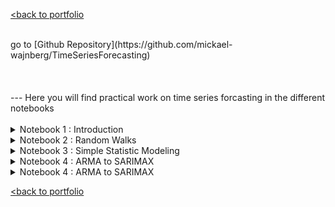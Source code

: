 [<back to portfolio](https://mickael-wajnberg.github.io/)

<br>
go to [Github Repository](https://github.com/mickael-wajnberg/TimeSeriesForecasting)
<br><br><br><br>
---
Here you will find practical work on time series forcasting in the different notebooks
<br><br>
<details>
<summary>Notebook 1 : Introduction</summary>
- predict the quarter dividend (earning per share) from johnson and johnson
<br>
<img src="timeSeriesFigures/N1_1.png?raw=true"/>
<br>
- establish seasonality
<br>
<img src="timeSeriesFigures/N1_seasonality.png?raw=true"/>
<br>
- models are historical mean, last year mean, last value, naive seasonal copy of last year
<br>
<img src="timeSeriesFigures/N1_split.png?raw=true"/>
 <img src="timeSeriesFigures/N1_mean_pred.png?raw=true"/>
 <img src="timeSeriesFigures/N1_last_pred.png?raw=true"/>
 <img src="timeSeriesFigures/N1_seasonality_pred.png?raw=true"/>
<br>
- evaluation is made by MAPE
 <br>
<img src="timeSeriesFigures/N1_results.png?raw=true"/>
<br>
</details>
<details>



 
<summary>Notebook 2 : Random Walks</summary>
- established the GOOGL stock market (google) is a random walk with Augmented Dickey-Fuller and Autocorrelation. so, it cannot be predicted by itself well.
<br>
<img src="timeSeriesFigures/N2_dataset.png?raw=true"/>
<img src="timeSeriesFigures/N2_autocorrel.png?raw=true"/>
<br>
- year ahead predictions are simply made by drift, last value and mean and evaluated through MSE
<br>
<img src="timeSeriesFigures/N2_predictions.png?raw=true"/>
<img src="timeSeriesFigures/N2_results.png?raw=true"/>
<br>
- another approch very anaive is to predict a copy of the last value
<br>
<img src="timeSeriesFigures/N2_onestep.png?raw=true"/>
<img src="timeSeriesFigures/N2_resultsF.png?raw=true"/>
<br>
</details>
<details>
<summary>Notebook 3 : Simple Statistic Modeling</summary>

 - study of the widget sales of XYZ widget company over 500 days
 <br>
<img src="timeSeriesFigures/N3_1dataset.png?raw=true"/>
<br>
 - ensure there is no seasonality 
   <br>
<img src="timeSeriesFigures/N3_2.png?raw=true"/>
<br>
 - auto-correlation is not abruptly dropping -> not a random walk -> can be predicted
   <br>
<img src="timeSeriesFigures/N3_3.png?raw=true"/>
<br>
- does auto-correlation coefficient dropping after a certain lag -> we differentiate and check autocorrelation rank 
   <br>
<img src="timeSeriesFigures/N3_4.png?raw=true"/>
<img src="timeSeriesFigures/N3_5.png?raw=true"/>
<br>
- a rank 2 is found -> it is a Moving Average (MA) rank 2 process -> we make prediction on the differentiated series after training a MA(2)
  <br>
<img src="timeSeriesFigures/N3_6.png?raw=true"/>
<img src="timeSeriesFigures/N3_7.png?raw=true"/>
<br>
- then since we found the champion model on differentiated serie, we apply it to non differentiated
   <br>
<img src="timeSeriesFigures/N3_8.png?raw=true"/>
<br><br><br>

- we work on a second dataset to predict average weekly traffic in a retail store
<br>
<img src="timeSeriesFigures/N3_9.png?raw=true"/>
<br>
- this time, even after differenciation we do not see an abrupt drop in the auto correlation -> not a moving average
 <br>
<img src="timeSeriesFigures/N3_10.png?raw=true"/>
<img src="timeSeriesFigures/N3_11.png?raw=true"/>
<br>
- partial coefficient might be in action so we plot a partial autocorrelation
 <br>
<img src="timeSeriesFigures/N3_12.png?raw=true"/>
<br>
- Since it drops, we are in an autoregressive process (order 3, since three coefficients are outside the confidence interval)
- we train a AR(3) Model and compare it to prediction using last point (our winner for GOOGL stock) and mean
<br>
<img src="timeSeriesFigures/N3_13.png?raw=true"/>
<img src="timeSeriesFigures/N3_14.png?raw=true"/>
<br>
- In a last scenario, let's explore when a dataset has both the properties MA and AR : the hourly bandwidth usage of a data center
<br>
<img src="timeSeriesFigures/N3_15.png?raw=true"/>
<br>
- We can see a slow decay autocorrelation and an alternating pattern in partial autocorrelation
<br>
<img src="timeSeriesFigures/N3_16.png?raw=true"/>
<img src="timeSeriesFigures/N3_17.png?raw=true"/>
<br>
- we use Aikake Information Criterion to find the rank p,q of the ARMA(p,q) process
<br>
<img src="timeSeriesFigures/N3_t.png?raw=true" style="width: 30%; height: auto;"/>
<br><br>
- in the top 3, the less complex model is (2,2) we evaluate the model quality by residual analysis (QQPlots, Ljung-Box tests, histogram of residual distribution, autocorrelation on residuals)
<br>
<img src="timeSeriesFigures/N3_18.png?raw=true"/>
<br>
- finally we make prediction on the differentiated model and see the ARMA model performs bettesr
<br>
<img src="timeSeriesFigures/N3_19.png?raw=true"/>
<img src="timeSeriesFigures/N3_20.png?raw=true"/>
<br>
- finally we apply the results to the original dataset
<br>
<img src="timeSeriesFigures/N3_21.png?raw=true"/>
<br>
</details>
<details>
<summary>Notebook 4 : ARMA to SARIMAX</summary>
- again let's predict the quarter dividend (earning per share) from johnson and johnson
<br>
<img src="timeSeriesFigures/N1_1.png?raw=true"/>
<br>
- we observe that by first differentiation the series is not stationary but on second differenciation it is, with Augmented Dickey-Fuller (ADF)
<br>ADF Statistic original: 2.7
<br>p-value: 1.0<br>
<br>ADF Statistic diff1: -0.4
<br>p-value diff1: 0.9<br>
<br>ADF Statistic diff2: -3.5
<br>p-value diff2: 0.006<br><br>
- by fitting an ARIMA model with I=2 and using AIC (cf notebook3) to find AR and MA are rank 3 we can make a residual evaluation to see the model residuals are effectively the unpredictable part
<br>
<img src="timeSeriesFigures/N4_1.png?raw=true"/>
<br>
- we compare ARIMA to naive seasonal (our best baseline, cf notebook1) 
<br>
<img src="timeSeriesFigures/N4_2.png?raw=true"/>
<img src="timeSeriesFigures/N4_3.png?raw=true"/>
<br>
- let's take another seasonal dataset : showing the number of passengers in a flight company per month
<br>
<img src="timeSeriesFigures/N4_4.png?raw=true"/>
<br>
- autocorrelation show clear periodic patterns
<br>
<img src="timeSeriesFigures/N4_5.png?raw=true"/>
<img src="timeSeriesFigures/N4_6.png?raw=true"/>
<br>
- patterns seems to be every 12 we can confirm visually with Fourier and spectral analysis, plotting seasonality
 <br>
<img src="timeSeriesFigures/N4_7.png?raw=true"/>
<img src="timeSeriesFigures/N4_8.png?raw=true"/>
<img src="timeSeriesFigures/N4_9.png?raw=true"/>
<br>
- it can also be confirmed with statistical test such as ADF over seasonal differenced series, a chi2 test if we bin data per 12 and kruskal wallis (KW is inconclusive here)
<br><br>'ADF Statistic': -3.383020726492479,
 <br>'p-value': 0.011551493085515039,
<br><br>Chi-Square Statistic: 292.61636904761906
<br>P-Value: 5.1233345885199216e-21
<br>Degrees of Freedom: 99
<br><br>KruskalResult(statistic=11.148400259640129, pvalue=0.430915880610989)
 <br>
 - we fit a SARIMA after a selection by AIC and evaluate the residuals 
 <br>
<img src="timeSeriesFigures/N4_11.png?raw=true"/>
<br>
 - results are compared with MAPE
  <br>
<img src="timeSeriesFigures/N4_12.png?raw=true"/>
<img src="timeSeriesFigures/N4_13.png?raw=true"/>
<br>
- now we use USA realGDP to incorporate predictions with outside values (exogenous variables) and finally complete SARIMAX 
 <br>
<img src="timeSeriesFigures/N4_14.png?raw=true"/>
<br>
- with same process of AIC + residuals we find 
<br>
<img src="timeSeriesFigures/N4_15.png?raw=true"/>
<br>
it doesn't look like much but the difference is in M$
 
</details>


<details>
<summary>Notebook 4 : ARMA to SARIMAX</summary>
 </details>
 
[<back to portfolio](https://mickael-wajnberg.github.io/)
